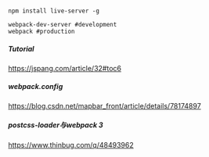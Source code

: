 #####
```
npm install live-server -g

webpack-dev-server #development
webpack #production

```


##### Tutorial
https://jspang.com/article/32#toc6

##### webpack.config
https://blog.csdn.net/mapbar_front/article/details/78174897


##### postcss-loader与webpack 3
https://www.thinbug.com/q/48493962